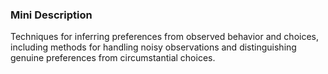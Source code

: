 ### Mini Description

Techniques for inferring preferences from observed behavior and choices, including methods for handling noisy observations and distinguishing genuine preferences from circumstantial choices.
